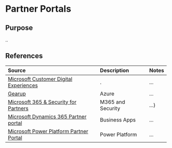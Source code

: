 # Partner Portals

## Purpose

..

## References


Source | Description | Notes
:----- | :-----  | :-----
[Microsoft Customer Digital Experiences](https://cdx.transform.microsoft.com)| .|...
[Gearup](https://gearup.microsoft.com)|Azure|...
[Microsoft 365 & Security for Partners](https://cloudpartners.transform.microsoft.com)|M365 and Security|...)
[Microsoft Dynamics 365 Partner portal](https://dynamicspartners.transform.microsoft.com)|Business Apps|...
[Microsoft Power Platform Partner Portal](https://powerplatformpartners.transform.microsoft.com)|Power Platform|...